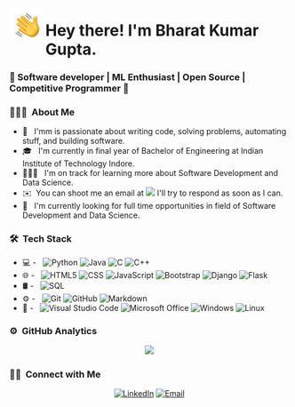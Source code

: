 <img alt="Hand Wave" src="./assets/Hand%20Wave.gif" width='65' align="left"/><h1>Hey there! I'm Bharat Kumar Gupta.</h1>
<h3>🚀 Software developer | ML Enthusiast | Open Source | Competitive Programmer   🚀</h3>

### 👨🏻‍💻 &nbsp;About Me

- 🤔 &nbsp; I'mm is passionate about writing code, solving problems, automating stuff, and building software.
- 🎓 &nbsp; I'm currently in final year of Bachelor of Engineering at Indian Institute of Technology Indore.
- 👨🏽‍💻 &nbsp; I'm on track for learning more about Software Development and Data Science.
- ✉️ &nbsp;You can shoot me an email at <a href="mailto:bharatgupta18001@gmailcom"><img src="https://img.shields.io/badge/-bharatgupta18001@gmailcom-D14836?style=flat-square&logo=Gmail&logoColor=white"/></a> I'll try to respond as soon as I can.<!-- 📄 &nbsp;Please have a look at my <a href="g"><img src="https://img.shields.io/badge/-g-3423A6?style=flat-square&logo=Google-Chrome&logoColor=white"/></a> for more details about me. I'm open to feedback and suggestions!-->
- 💼 &nbsp; I'm currently looking for full time opportunities in field of Software Development and Data Science.

### 🛠 &nbsp;Tech Stack

- 💻 - &nbsp;
  ![Python](https://img.shields.io/badge/-Python-000000?style=for-the-badge&logo=python)
  ![Java](https://img.shields.io/badge/-Java-000000?style=for-the-badge&logo=java)
  ![C](https://img.shields.io/badge/-C-000000?style=for-the-badge&logo=C)
  ![C++](https://img.shields.io/badge/-C++-000000?style=for-the-badge&logo=C%2B%2B&logoColor=00599C)
- 🌐 - &nbsp;
  ![HTML5](https://img.shields.io/badge/-HTML5-000000?style=for-the-badge&logo=HTML5)
  ![CSS](https://img.shields.io/badge/-CSS-000000?style=for-the-badge&logo=CSS3)
  ![JavaScript](https://img.shields.io/badge/-JavaScript-000000?style=for-the-badge&logo=javascript)
  ![Bootstrap](https://img.shields.io/badge/-Bootstrap-000000?style=for-the-badge&logo=bootstrap)
  ![Django](https://img.shields.io/badge/-Django-000000?style=for-the-badge&logo=django)
  ![Flask](https://img.shields.io/badge/-Flask-000000?style=for-the-badge&logo=flask)
- 🛢 - &nbsp;
  ![SQL](https://img.shields.io/badge/-MySQL-000000?style=for-the-badge&logo=mysql)
- ⚙️ - &nbsp;
  ![Git](https://img.shields.io/badge/-Git-000000?style=for-the-badge&logo=git)
  ![GitHub](https://img.shields.io/badge/-GitHub-000000?style=for-the-badge&logo=github)
  ![Markdown](https://img.shields.io/badge/-Markdown-000000?style=for-the-badge&logo=markdown)
- 🔧 - &nbsp;
  ![Visual Studio Code](https://img.shields.io/badge/-Visual%20Studio%20Code-000000?style=for-the-badge&logo=visual-studio-code&logoColor=007ACC)
  ![Microsoft Office](https://img.shields.io/badge/-microsoft_office-000000?style=for-the-badge&logo=microsoft-office&logoColor=orange)
  ![Windows](https://img.shields.io/badge/-Windows-000000?style=for-the-badge&logo=windows)
  ![Linux](http://img.shields.io/badge/-Linux-000000?style=for-the-badge&logo=linux)

### ⚙️ &nbsp;GitHub Analytics

<p align="center">
<a href="https://github.com/Bharatkgupta">
  <img height="180em" src="https://github-readme-stats.vercel.app/api/top-langs/?username=Bharatkgupta&layout=compact&theme=algolia&show_icons=true" />
</a>
<p align="center">

### 🤝🏻 &nbsp;Connect with Me

<p align="center">
<!--a href="g"><img alt="Website" src="https://img.shields.io/badge/Website-g-blue?style=flat-square&logo=google-chrome"></a-->
<a href="https://www.linkedin.com/in/bharatkgupta/"><img alt="LinkedIn" src="https://img.shields.io/badge/LinkedIn-Bharat%20Gupta-blue?style=flat-square&logo=linkedin"></a>
<a href="mailto:bharatgupta18001@gmail.com"><img alt="Email" src="https://img.shields.io/badge/Email-bharatgupta18001@gmail.com-blue?style=flat-square&logo=gmail"></a>
</p>
